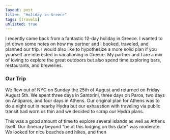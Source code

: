 ```yaml
---
layout: post
title:  "Holiday in Greece"
tags: [Travels]
unlisted: true
---
```


I recently came back from a fantastic 12-day holiday in Greece. I wanted to jot down some notes on how my partner and I booked, traveled, and planned our trip. I would also like to hypothesize a more solid plan if you yourself are interested in vacationing in Greece. My partner and I are a mix of loving to explore the great outdoors but also spend time exploring bars, restaurants, and breweries.

### Our Trip

We flew out of NYC on Sunday the 25th of August and returned on Friday August 5th. We spent three days in Santorini, three days on Paros, two days on Antiparos, and four days in Athens. Our original plan for Athens was to do a night out in nearby Hydra but our exhaustion with traveling via public transit had worn us thin and we decided to scrap our Hydra plans.

This was a good amount of time to explore several islands as well as Athens itself. Our itinerary beyond "be at this lodging on this date" was moderate. We looked for nice beaches and hikes, and then